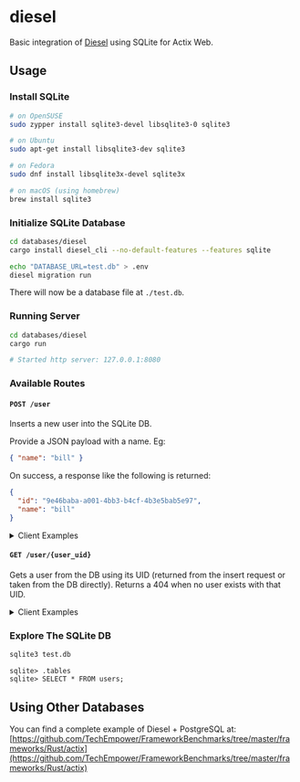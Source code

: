 # diesel

Basic integration of [Diesel](https://diesel.rs/) using SQLite for Actix Web.

## Usage

### Install SQLite

```sh
# on OpenSUSE
sudo zypper install sqlite3-devel libsqlite3-0 sqlite3

# on Ubuntu
sudo apt-get install libsqlite3-dev sqlite3

# on Fedora
sudo dnf install libsqlite3x-devel sqlite3x

# on macOS (using homebrew)
brew install sqlite3
```

### Initialize SQLite Database

```sh
cd databases/diesel
cargo install diesel_cli --no-default-features --features sqlite

echo "DATABASE_URL=test.db" > .env
diesel migration run
```

There will now be a database file at `./test.db`.

### Running Server

```sh
cd databases/diesel
cargo run

# Started http server: 127.0.0.1:8080
```

### Available Routes

#### `POST /user`

Inserts a new user into the SQLite DB.

Provide a JSON payload with a name. Eg:

```json
{ "name": "bill" }
```

On success, a response like the following is returned:

```json
{
  "id": "9e46baba-a001-4bb3-b4cf-4b3e5bab5e97",
  "name": "bill"
}
```

<details>
  <summary>Client Examples</summary>

Using [HTTPie](https://httpie.org/):

```sh
http POST localhost:8080/user name=bill
```

Using cURL:

```sh
curl -S -X POST --header "Content-Type: application/json" --data '{"name":"bill"}' http://localhost:8080/user
```

</details>

#### `GET /user/{user_uid}`

Gets a user from the DB using its UID (returned from the insert request or taken from the DB directly). Returns a 404 when no user exists with that UID.

<details>
  <summary>Client Examples</summary>

Using [HTTPie](https://httpie.org/):

```sh
http localhost:8080/user/9e46baba-a001-4bb3-b4cf-4b3e5bab5e97
```

Using cURL:

```sh
curl -S http://localhost:8080/user/9e46baba-a001-4bb3-b4cf-4b3e5bab5e97
```

</details>

### Explore The SQLite DB

```sh
sqlite3 test.db
```

```
sqlite> .tables
sqlite> SELECT * FROM users;
```

## Using Other Databases

You can find a complete example of Diesel + PostgreSQL at: [https://github.com/TechEmpower/FrameworkBenchmarks/tree/master/frameworks/Rust/actix](https://github.com/TechEmpower/FrameworkBenchmarks/tree/master/frameworks/Rust/actix)
